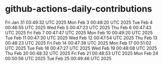# github-actions-daily-contributions
Fri Jan 31 03:49:32 UTC 2025
Mon Feb  3 00:48:20 UTC 2025
Tue Feb  4 00:46:55 UTC 2025
Wed Feb  5 00:47:23 UTC 2025
Thu Feb  6 00:47:43 UTC 2025
Fri Feb  7 00:47:47 UTC 2025
Mon Feb 10 00:49:20 UTC 2025
Tue Feb 11 00:47:30 UTC 2025
Wed Feb 12 00:47:54 UTC 2025
Thu Feb 13 00:48:23 UTC 2025
Fri Feb 14 00:47:38 UTC 2025
Mon Feb 17 00:51:02 UTC 2025
Tue Feb 18 00:47:27 UTC 2025
Wed Feb 19 00:48:08 UTC 2025
Thu Feb 20 00:48:32 UTC 2025
Fri Feb 21 00:48:53 UTC 2025
Mon Feb 24 00:50:56 UTC 2025
Tue Feb 25 00:49:46 UTC 2025
